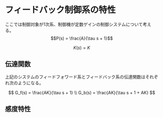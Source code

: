 # フィードバック制御系の特性

ここでは制御対象が1次系、制御機が定数ゲインの制御システムについて考える。
　
$$P(s) = \frac{A}{\tau s + 1}$$

$$K(s) = K$$

## 伝達関数

上記のシステムのフィードフォワード系とフィードバック系の伝達関数はそれぞれ次のようになる。

$$
G_f(s) = \frac{AK}{\tau s + 1} \\
G_b(s) = \frac{AK}{\tau s + 1 + AK}
$$

## 感度特性

